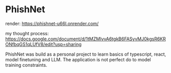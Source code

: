 # PhishNet

render: https://phishnet-u66l.onrender.com/

my thought process: https://docs.google.com/document/d/1tMZMIvvA6tgkB6FASyvMJ0kgsR6KRONfbqGS1qLUfV8/edit?usp=sharing

PhishNet was build as a personal project to learn basics of typescript, react, model finetuning and LLM. The application is not perfect do to model training constraints. 
